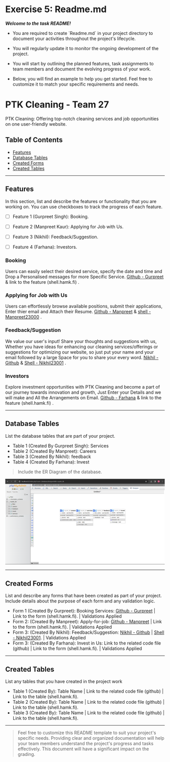 # Exercise 5: Readme.md

***Welcome to the task README!***

- You are required to create ´Readme.md´ in your project directory to document your activities throughout the project's lifecycle. 
- You will regularly update it to monitor the ongoing development of the project. 

- You will start by outlining the planned features, task assignments to team members and document the evolving progress of your work. 

- Below, you will find an example to help you get started. Feel free to customize it to match your specific requirements and needs.

# PTK Cleaning - Team 27

PTK Cleaning: Offering top-notch cleaning services and job opportunities on one user-friendly website.

## Table of Contents
- [Features](#features)
- [Database Tables](#database-tables)
- [Created Forms](#created-forms)
- [Created Tables](#created-tables)

---

## Features

In this section, list and describe the features or functionality that you are working on. You can use checkboxes to track the progress of each feature.

- [ ] Feature 1 (Gurpreet Singh): Booking. 
- [ ] Feature 2 (Manpreet Kaur): Applying for Job with Us.
- [ ] Feature 3 (Nikhil): Feedback/Suggestion.
- [ ] Feature 4 (Farhana): Investors.


### Booking

Users can easily select their desired service, specify the date and time and Drop a Personalised messages for more Specific Service. [Github - Gurpreet](https://github.com/manukatnoria/Team27-WebProject/blob/main/Gurpreet-booking.php) & link to the feature (shell.hamk.fi) .

### Applying for Job with Us

Users can effortlessly browse available positions, submit their applications, Enter thier email and Attach their Resume. [Github - Manpreet](https://github.com/manukatnoria/Team27-WebProject/blob/main/Manpreet-job.php) & [shell - Manpreet23000](http://shell.hamk.fi/~manpreet23000/Team27-WebProject/) .

### Feedback/Suggestion

We value our user's input! Share your thoughts and suggestions with us, Whether you have ideas for enhancing our cleaning services/offerings or suggestions for optimizing our website, so just put your name and your email followed by a large Space for you to share your every word. [Nikhil - Github](https://github.com/manukatnoria/Team27-WebProject/blob/main/Nikhil-feedback.php) & [Shell - Nikhil23001](http://shell.hamk.fi/~nikhil23001/Project%20work/Team27-WebProject/) .

### Investors

Explore investment opportunities with PTK Cleaning and become a part of our journey towards innovation and growth, Just Enter your Details and we will make and All the Arrangements on Email. [Github - Farhana](https://github.com/manukatnoria/Team27-WebProject/blob/main/Farhana-investor.php) & link to the feature (shell.hamk.fi) .

---

## Database Tables

List the database tables that are part of your project. 

- Table 1 (Created By Gurpreet Singh):  Services
- Table 2 (Created By Manpreet): Careers 
- Table 3 (Created By Nikhil): feedback
- Table 4 (Created By Farhana): Invest
> Include the ER Diagram of the database.

![Databae Tables](database.png)

---

## Created Forms

List and describe any forms that have been created as part of your project. Include details about the purpose of each form and any validation logic.

- Form 1 (Created By Gurpreet): Booking Services: [Github - Gurpreet](https://github.com/manukatnoria/Team27-WebProject/blob/main/Gurpreet-booking.php) | Link to the form (shell.hamk.fi). | Validations Applied
- Form 2: (Created By Manpreet): Apply-for-job: [Github - Manpreet](https://github.com/manukatnoria/Team27-WebProject/blob/main/Manpreet-job.php) | Link to the form (shell.hamk.fi).  | Validations Applied
- Form 3: (Created By Nikhil): Feedback/Suggestion: [Nikhil - Github](https://github.com/manukatnoria/Team27-WebProject/blob/main/Nikhil-feedback.php) | [Shell - Nikhil23001](http://shell.hamk.fi/~nikhil23001/Project%20work/Team27-WebProject/Nikhil-feedback.php).  | Validations Applied
- Form 3: (Created By Farhana): Invest in Us: Link to the related code file (github) | Link to the form (shell.hamk.fi).  | Validations Applied

---

## Created Tables

List any tables that you have created in the project work

- Table 1 (Created By): Table Name | Link to the related code file (github) | Link to the table (shell.hamk.fi).
- Table 2 (Created By): Table Name | Link to the related code file (github) | Link to the table (shell.hamk.fi).
- Table 3 (Created By): Table Name | Link to the related code file (github) | Link to the table (shell.hamk.fi).

---



> Feel free to customize this README template to suit your project's specific needs. Providing clear and organized documentation will help your team members understand the project's progress and tasks effectively. This document will have a significant impact on the grading. 
